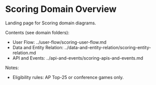 # Scoring Domain Overview

Landing page for Scoring domain diagrams.

Contents (see domain folders):
- User Flow: ../user-flow/scoring-user-flow.md
- Data and Entity Relation: ../data-and-entity-relation/scoring-entity-relation.md
- API and Events: ../api-and-events/scoring-apis-and-events.md

Notes:
- Eligibility rules: AP Top-25 or conference games only.


